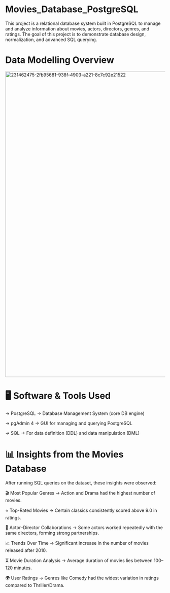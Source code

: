 # Movies_Database_PostgreSQL
This project is a relational database system built in PostgreSQL to manage and analyze information about movies, actors, directors, genres, and ratings. The goal of this project is to demonstrate database design, normalization, and advanced SQL querying.

# Data Modelling Overview
<img width="1840" height="964" alt="231462475-2fb95681-938f-4903-a221-8c7c92e21522" src="https://github.com/user-attachments/assets/5ea82158-b897-4fab-a4f5-5444429f43a3" />

# 🖥️ Software & Tools Used

-> PostgreSQL 
→ Database Management System (core DB engine)

-> pgAdmin 4 
→ GUI for managing and querying PostgreSQL

-> SQL 
→ For data definition (DDL) and data manipulation (DML)

# 📊 Insights from the Movies Database

After running SQL queries on the dataset, these insights were observed:

🎬 Most Popular Genres 
→ Action and Drama had the highest number of movies.

⭐ Top-Rated Movies 
→ Certain classics consistently scored above 9.0 in ratings.

👥 Actor–Director Collaborations 
→ Some actors worked repeatedly with the same directors, forming strong partnerships.

📈 Trends Over Time 
→ Significant increase in the number of movies released after 2010.

⏳ Movie Duration Analysis 
→ Average duration of movies lies between 100–120 minutes.

🌍 User Ratings → Genres like Comedy had the widest variation in ratings compared to Thriller/Drama.




